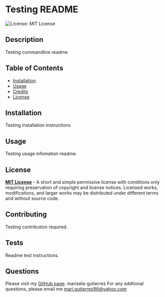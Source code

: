 
  # Testing README
  ![License: MIT License](https://img.shields.io/badge/License-MIT-blue.svg)
  ## Description 
  Testing commandline readme
  ## Table of Contents
  * [Installation](#installation)
  * [Usage](#usage)
  * [Credits](#credits)
  * [License](#license)
  ## Installation
  Testing installation instructions
  ## Usage
  Testing usage infomation readme.
  ## License
  [**MIT License**](https://choosealicense.com/licenses/mit/) - A short and simple permissive license with conditions only requiring preservation of copyright and license notices. Licensed works, modifications, and larger works may be distributed under different terms and without source code.
  ## Contributing
  Testing contribution required.
  ## Tests
  Readme test instructions.
  ## Questions
  Please visit my [GitHub page](https://github.com/marisela-gutierrez). marisela-gutierrez
  For any addtional questions, please email me [mari.gutierrez96@yahoo.com](mailto:mari.gutierrez96@yahoo.com)
